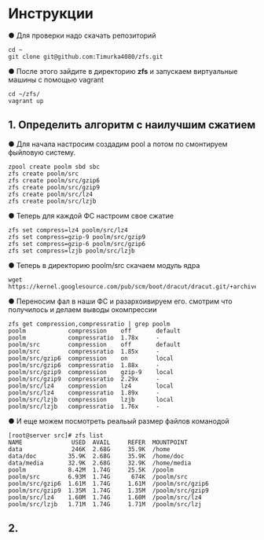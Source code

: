 # Инструкции
● Для проверки надо скачать репозиторий 

	cd ~
    git clone git@github.com:Timurka4080/zfs.git
	
● После этого зайдите в директорию **zfs** и запускаем виртуальные машины с помощью vagrant

	cd ~/zfs/
	vagrant up 

## 1. Определить алгоритм с наилучшим сжатием
● Для начала настросим создадим pool а потом по смонтируем фыйловую систему. 

    zpool create poolm sbd sbc
    zfs create poolm/src
    zfs create poolm/src/gzip6
    zfs create poolm/src/gzip9
    zfs create poolm/src/lz4
    zfs create poolm/src/lzjb

● Теперь для каждой ФС настроим свое сжатие 

    zfs set compress=lz4 poolm/src/lz4
    zfs set compress=gzip-9 poolm/src/gzip9
    zfs set compress=gzip-6 poolm/src/gzip6
    zfs set compress=lzjb poolm/src/lzjb

● Теперь в директорию poolm/src скачаем модуль ядра

    wget https://kernel.googlesource.com/pub/scm/boot/dracut/dracut.git/+archive/refs/heads/master.tar.gz

● Переносим фал в наши ФС и разархоивируем его. смотрим что получилось и делаем выводы окомпрессии 

    zfs get compression,compressratio | grep poolm
    poolm            compression    off       default
    poolm            compressratio  1.78x     -
    poolm/src        compression    off       default
    poolm/src        compressratio  1.85x     -
    poolm/src/gzip6  compression    on        local
    poolm/src/gzip6  compressratio  1.88x     -
    poolm/src/gzip9  compression    gzip-9    local
    poolm/src/gzip9  compressratio  2.29x     -
    poolm/src/lz4    compression    lz4       local
    poolm/src/lz4    compressratio  1.89x     -
    poolm/src/lzjb   compression    lzjb      local
    poolm/src/lzjb   compressratio  1.76x     -

● И еще можем посмотреть реальый размер файлов команодой 

    [root@server src]# zfs list
    NAME              USED  AVAIL     REFER  MOUNTPOINT
    data              246K  2.68G     35.9K  /home
    data/doc         35.9K  2.68G     35.9K  /home/doc
    data/media       32.9K  2.68G     32.9K  /home/media
    poolm            8.42M  1.74G     25.5K  /poolm
    poolm/src        6.93M  1.74G      674K  /poolm/src
    poolm/src/gzip6  1.61M  1.74G     1.61M  /poolm/src/gzip6
    poolm/src/gzip9  1.35M  1.74G     1.35M  /poolm/src/gzip9
    poolm/src/lz4    1.60M  1.74G     1.60M  /poolm/src/lz4
    poolm/src/lzjb   1.71M  1.74G     1.71M  /poolm/src/lzj

## 2.    
